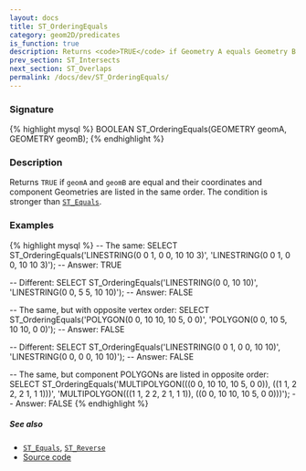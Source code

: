 ```yaml
---
layout: docs
title: ST_OrderingEquals
category: geom2D/predicates
is_function: true
description: Returns <code>TRUE</code> if Geometry A equals Geometry B and their coordinates and component Geometries are listed in the same order
prev_section: ST_Intersects
next_section: ST_Overlaps
permalink: /docs/dev/ST_OrderingEquals/
---
```


### Signature

{% highlight mysql %}
BOOLEAN ST_OrderingEquals(GEOMETRY geomA, GEOMETRY geomB);
{% endhighlight %}

### Description

Returns `TRUE` if `geomA` and `geomB` are equal and their
coordinates and component Geometries are listed in the same order.
The condition is stronger than [`ST_Equals`](../ST_Equals).

### Examples

{% highlight mysql %}
-- The same:
SELECT ST_OrderingEquals('LINESTRING(0 0 1, 0 0, 10 10 3)',
                         'LINESTRING(0 0 1, 0 0, 10 10 3)');
-- Answer: TRUE

-- Different:
SELECT ST_OrderingEquals('LINESTRING(0 0, 10 10)',
                         'LINESTRING(0 0, 5 5, 10 10)');
-- Answer: FALSE

-- The same, but with opposite vertex order:
SELECT ST_OrderingEquals('POLYGON(0 0, 10 10, 10 5, 0 0)',
                         'POLYGON(0 0, 10 5, 10 10, 0 0)');
-- Answer: FALSE

-- Different:
SELECT ST_OrderingEquals('LINESTRING(0 0 1, 0 0, 10 10)',
                         'LINESTRING(0 0, 0 0, 10 10)');
-- Answer: FALSE

-- The same, but component POLYGONs are listed in opposite order:
SELECT ST_OrderingEquals('MULTIPOLYGON(((0 0, 10 10, 10 5, 0 0)),
                                       ((1 1, 2 2, 2 1, 1 1)))',
                         'MULTIPOLYGON(((1 1, 2 2, 2 1, 1 1)),
                                       ((0 0, 10 10, 10 5, 0 0)))');
-- Answer: FALSE
{% endhighlight %}

##### See also

* [`ST_Equals`](../ST_Equals), [`ST_Reverse`](../ST_Reverse)
* <a href="https://github.com/orbisgis/h2gis/blob/master/h2spatial/src/main/java/org/h2gis/h2spatial/internal/function/spatial/predicates/ST_OrderingEquals.java" target="_blank">Source code</a>
